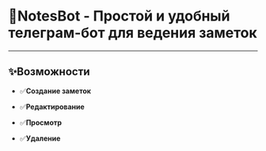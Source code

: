 # 📝NotesBot - Простой и удобный телеграм-бот для ведения заметок

____

## ✨Возможности

- ✅__Создание заметок__
  
- ✅__Редактирование__

- ✅__Просмотр__

- ✅__Удаление__

